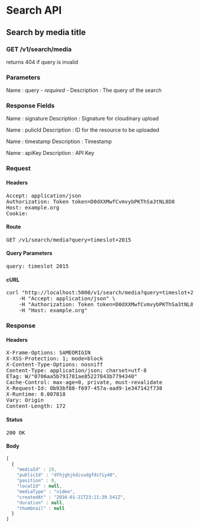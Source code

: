# Search API

## Search by media title

### GET /v1/search/media

returns 404 if query is invalid



### Parameters

Name : query *- required -*
Description : The query of the search


### Response Fields

Name : signature
Description : Signature for cloudinary upload

Name : pulicId
Description : ID for the resource to be uploaded

Name : timestamp
Description : Timestamp

Name : apiKey
Description : API Key

### Request

#### Headers

<pre>Accept: application/json
Authorization: Token token=D0dXXMwfCvmvybPKThSa3tNL8D8
Host: example.org
Cookie: </pre>

#### Route

<pre>GET /v1/search/media?query=timeslot+2015</pre>

#### Query Parameters

<pre>query: timeslot 2015</pre>

#### cURL

<pre class="request">curl &quot;http://localhost:5000/v1/search/media?query=timeslot+2015&quot; -X GET \
	-H &quot;Accept: application/json&quot; \
	-H &quot;Authorization: Token token=D0dXXMwfCvmvybPKThSa3tNL8D8&quot; \
	-H &quot;Host: example.org&quot;</pre>

### Response

#### Headers

<pre>X-Frame-Options: SAMEORIGIN
X-XSS-Protection: 1; mode=block
X-Content-Type-Options: nosniff
Content-Type: application/json; charset=utf-8
ETag: W/&quot;0706aa5b791781ae85227843b7794340&quot;
Cache-Control: max-age=0, private, must-revalidate
X-Request-Id: 0b93bf88-f697-457a-aad9-1e347142f738
X-Runtime: 0.007818
Vary: Origin
Content-Length: 172</pre>

#### Status

<pre>200 OK</pre>

#### Body

```javascript
[
  {
    "mediaId" : 19,
    "publicId" : "dfhjghjkdisudgfds7iy40",
    "position" : 0,
    "localId" : null,
    "mediaType" : "video",
    "createdAt" : "2016-01-21T23:11:39.541Z",
    "duration" : null,
    "thumbnail" : null
  }
]
```

